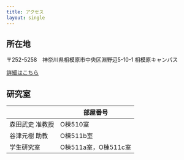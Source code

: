 ```yaml
---
title: アクセス
layout: single
---
```


## 所在地
〒252-5258　神奈川県相模原市中央区淵野辺5-10-1 相模原キャンパス

[詳細はこちら](http://www.aoyama.ac.jp/outline/campus/access.html#anchor_02)

## 研究室

|  | 部屋番号 |
| --- | --- |
| 森田武史 准教授  | O棟510室 |
| 谷津元樹 助教 | O棟511b室  |
| 学生研究室 | O棟511a室，O棟511c室  |